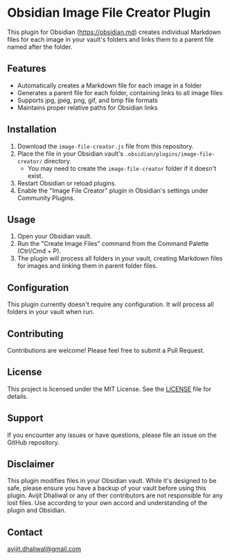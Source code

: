 # Obsidian Image File Creator Plugin

This plugin for Obsidian (https://obsidian.md) creates individual Markdown files for each image in your vault's folders and links them to a parent file named after the folder.

## Features

- Automatically creates a Markdown file for each image in a folder
- Generates a parent file for each folder, containing links to all image files
- Supports jpg, jpeg, png, gif, and bmp file formats
- Maintains proper relative paths for Obsidian links

## Installation

1. Download the `image-file-creator.js` file from this repository.
2. Place the file in your Obsidian vault's `.obsidian/plugins/image-file-creator/` directory.
   - You may need to create the `image-file-creator` folder if it doesn't exist.
3. Restart Obsidian or reload plugins.
4. Enable the "Image File Creator" plugin in Obsidian's settings under Community Plugins.

## Usage

1. Open your Obsidian vault.
2. Run the "Create Image Files" command from the Command Palette (Ctrl/Cmd + P).
3. The plugin will process all folders in your vault, creating Markdown files for images and linking them in parent folder files.

## Configuration

This plugin currently doesn't require any configuration. It will process all folders in your vault when run.

## Contributing

Contributions are welcome! Please feel free to submit a Pull Request.

## License

This project is licensed under the MIT License. See the [LICENSE](LICENSE) file for details.

## Support

If you encounter any issues or have questions, please file an issue on the GitHub repository.

## Disclaimer

This plugin modifies files in your Obsidian vault. While it's designed to be safe, please ensure you have a backup of your vault before using this plugin. Avijit Dhaliwal or any of ther contributors are not responsible for any lost files. Use according to your own accord and understanding of the plugin and Obsidian.

## Contact
avijit.dhaliwal@gmail.com